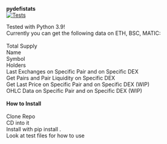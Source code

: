 **pydefistats**\
[![Tests](https://github.com/crosschainer/pydefistats/actions/workflows/python-app.yml/badge.svg)](https://github.com/crosschainer/pydefistats/actions/workflows/python-app.yml)

Tested with Python 3.9!\
Currently you can get the following data on ETH, BSC, MATIC:\
\
Total Supply\
Name\
Symbol\
Holders\
Last Exchanges on Specific Pair and on Specific DEX\
Get Pairs and Pair Liquidity on Specific DEX\
Get Last Price on Specific Pair and on Specific DEX (WIP)\
OHLC Data on Specific Pair and on Specific DEX (WIP)\
\
**How to Install**\
\
Clone Repo\
CD into it\
Install with pip install .\
Look at test files for how to use
